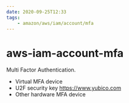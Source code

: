 ```yaml
---
date: 2020-09-25T12:33
tags:
    - amazon/aws/iam/account/mfa
---
```


# aws-iam-account-mfa

Multi Factor Authentication.

* Virtual MFA device
* U2F security key <https://www.yubico.com>
* Other hardware MFA device